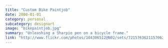 ```yaml
---
title: "Custom Bike Paintjob"
date: 2000-01-01
category: personal
subcategory: designart
image: "bikepaintjob.jpg"
summary: "Unleashing a Sharpie pen on a bicycle frame."
link: "http://www.flickr.com/photos/104306512@N02/sets/72157636211570624/"
---
```

